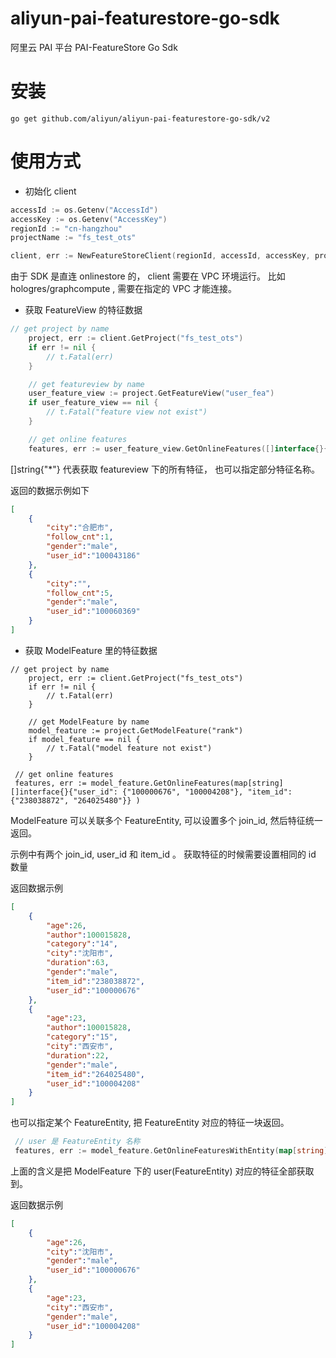 # aliyun-pai-featurestore-go-sdk
阿里云 PAI 平台 PAI-FeatureStore Go Sdk

# 安装 

```
go get github.com/aliyun/aliyun-pai-featurestore-go-sdk/v2
```

# 使用方式

- 初始化 client

```go
accessId := os.Getenv("AccessId")
accessKey := os.Getenv("AccessKey")
regionId := "cn-hangzhou"
projectName := "fs_test_ots"

client, err := NewFeatureStoreClient(regionId, accessId, accessKey, projectName)
```

由于 SDK 是直连 onlinestore 的， client 需要在 VPC 环境运行。 比如 hologres/graphcompute , 需要在指定的 VPC 才能连接。

- 获取 FeatureView 的特征数据

```go
// get project by name
	project, err := client.GetProject("fs_test_ots")
	if err != nil {
		// t.Fatal(err)
	}

	// get featureview by name
	user_feature_view := project.GetFeatureView("user_fea")
	if user_feature_view == nil {
		// t.Fatal("feature view not exist")
	}

	// get online features
	features, err := user_feature_view.GetOnlineFeatures([]interface{}{"100043186", "100060369"}, []string{"*"}, nil)
```

[]string{"*"} 代表获取 featureview 下的所有特征， 也可以指定部分特征名称。

返回的数据示例如下

```json
[
    {
        "city":"合肥市",
        "follow_cnt":1,
        "gender":"male",
        "user_id":"100043186"
    },
    {
        "city":"",
        "follow_cnt":5,
        "gender":"male",
        "user_id":"100060369"
    }
]
```

- 获取 ModelFeature 里的特征数据

```golang
// get project by name
	project, err := client.GetProject("fs_test_ots")
	if err != nil {
		// t.Fatal(err)
	}

	// get ModelFeature by name
	model_feature := project.GetModelFeature("rank")
	if model_feature == nil {
		// t.Fatal("model feature not exist")
	}

 // get online features
 features, err := model_feature.GetOnlineFeatures(map[string][]interface{}{"user_id": {"100000676", "100004208"}, "item_id":{"238038872", "264025480"}} )
```

ModelFeature 可以关联多个 FeatureEntity,  可以设置多个 join_id, 然后特征统一返回。

示例中有两个 join_id, user_id 和 item_id 。 获取特征的时候需要设置相同的 id 数量

返回数据示例

```json
[
    {
        "age":26,
        "author":100015828,
        "category":"14",
        "city":"沈阳市",
        "duration":63,
        "gender":"male",
        "item_id":"238038872",
        "user_id":"100000676"
    },
    {
        "age":23,
        "author":100015828,
        "category":"15",
        "city":"西安市",
        "duration":22,
        "gender":"male",
        "item_id":"264025480",
        "user_id":"100004208"
    }
]
```

也可以指定某个 FeatureEntity, 把 FeatureEntity 对应的特征一块返回。

```go
 // user 是 FeatureEntity 名称
 features, err := model_feature.GetOnlineFeaturesWithEntity(map[string][]interface{}{"user_id": {"100000676", "100004208"}}, "user" )
```

上面的含义是把  ModelFeature 下的 user(FeatureEntity) 对应的特征全部获取到。

返回数据示例

```json
[
    {
        "age":26,
        "city":"沈阳市",
        "gender":"male",
        "user_id":"100000676"
    },
    {
        "age":23,
        "city":"西安市",
        "gender":"male",
        "user_id":"100004208"
    }
]
```

